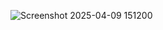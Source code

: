 ![Screenshot 2025-04-09 151200](https://github.com/user-attachments/assets/912e83b5-7c76-44ea-8048-a03c89fac5f0)
